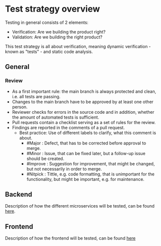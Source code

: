 # Test strategy overview

Testing in general consists of 2 elements:
- Verification: Are we building the product right?
- Validation: Are we building the right product?

This test strategy is all about verification, meaning dynamic verification - known as "tests" - and static code analysis.

## General

### Review

- As a first important rule: the main branch is always protected and clean, i.e. all tests are passing.
- Changes to the main branch have to be approved by at least one other person.
- Reviewer checks for errors in the source code and in addition, whether the amount of automated tests is sufficient.
- Pull requests contain a checklist serving as a set of rules for the review.
- Findings are reported in the comments of a pull request.
    - Best practice: Use of different labels to clarify, what this comment is about.
        - #Major : Defect, that has to be corrected before approval to merge.
        - #Minor : Issue, that can be fixed later, but a follow-up issue should be created.
        - #Improve : Suggestion for improvement, that might be changed, but not necessarily in order to merge.
        - #Nitpick : Tittle, e.g. code formatting, that is unimportant for the functionality, but might be important, e.g. for maintenance.

## Backend

Description of how the different microservices will be tested, can be found [here](../backend/testing.md).

## Frontend

Description of how the frontend will be tested, can be found [here](../frontend/testing.md)
